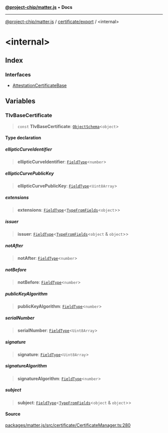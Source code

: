 [**@project-chip/matter.js**](../../../README.md) • **Docs**

***

[@project-chip/matter.js](../../../modules.md) / [certificate/export](../README.md) / \<internal\>

# \<internal\>

## Index

### Interfaces

- [AttestationCertificateBase](interfaces/AttestationCertificateBase.md)

## Variables

### TlvBaseCertificate

> `const` **TlvBaseCertificate**: [`ObjectSchema`](../../../tlv/export/classes/ObjectSchema.md)\<`object`\>

#### Type declaration

##### ellipticCurveIdentifier

> **ellipticCurveIdentifier**: [`FieldType`](../../../tlv/export/interfaces/FieldType.md)\<`number`\>

##### ellipticCurvePublicKey

> **ellipticCurvePublicKey**: [`FieldType`](../../../tlv/export/interfaces/FieldType.md)\<`Uint8Array`\>

##### extensions

> **extensions**: [`FieldType`](../../../tlv/export/interfaces/FieldType.md)\<[`TypeFromFields`](../../../tlv/export/README.md#typefromfieldsf)\<`object`\>\>

##### issuer

> **issuer**: [`FieldType`](../../../tlv/export/interfaces/FieldType.md)\<[`TypeFromFields`](../../../tlv/export/README.md#typefromfieldsf)\<`object` & `object`\>\>

##### notAfter

> **notAfter**: [`FieldType`](../../../tlv/export/interfaces/FieldType.md)\<`number`\>

##### notBefore

> **notBefore**: [`FieldType`](../../../tlv/export/interfaces/FieldType.md)\<`number`\>

##### publicKeyAlgorithm

> **publicKeyAlgorithm**: [`FieldType`](../../../tlv/export/interfaces/FieldType.md)\<`number`\>

##### serialNumber

> **serialNumber**: [`FieldType`](../../../tlv/export/interfaces/FieldType.md)\<`Uint8Array`\>

##### signature

> **signature**: [`FieldType`](../../../tlv/export/interfaces/FieldType.md)\<`Uint8Array`\>

##### signatureAlgorithm

> **signatureAlgorithm**: [`FieldType`](../../../tlv/export/interfaces/FieldType.md)\<`number`\>

##### subject

> **subject**: [`FieldType`](../../../tlv/export/interfaces/FieldType.md)\<[`TypeFromFields`](../../../tlv/export/README.md#typefromfieldsf)\<`object` & `object`\>\>

#### Source

[packages/matter.js/src/certificate/CertificateManager.ts:280](https://github.com/project-chip/matter.js/blob/7a8cbb56b87d4ccf34bec5a9a95ab40a1711324f/packages/matter.js/src/certificate/CertificateManager.ts#L280)

